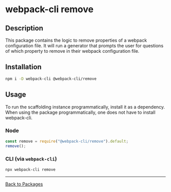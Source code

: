# webpack-cli remove

## Description

This package contains the logic to remove  properties of a webpack configuration file. It will run a generator that prompts the user for questions of which property to remove in their webpack configuration file.

## Installation

```bash
npm i -D webpack-cli @webpack-cli/remove
```

## Usage

To run the scaffolding instance programmatically, install it as a dependency. When using the package programmatically, one does not have to install webpack-cli.

### Node
```js
const remove = require("@webpack-cli/remove").default;
remove();
```

### CLI (via `webpack-cli`)
```bash
npx webpack-cli remove
```
---
[Back to Packages](https://github.com/webpack/webpack-cli/tree/master/packages)
